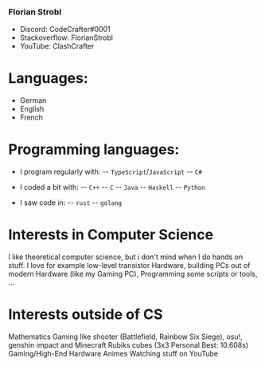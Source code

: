 ### Florian Strobl
- Discord: CodeCrafter#0001
- Stackoverflow: FlorianStrobl
- YouTube: ClashCrafter

# Languages: 
- German
- English
- French

# Programming languages:
- I program regularly with:
-- `TypeScript`/`JavaScript`
-- `C#`

- I coded a bit with:
-- `C++`
-- `C`
-- `Java`
-- `Haskell`
-- `Python`

- I saw code in:
-- `rust`
-- `golang`

# Interests in Computer Science
I like theoretical computer science, but i don't mind when I do hands on stuff.
I love for example low-level transistor Hardware, building PCs out of modern Hardware (like my Gaming PC), Programming some scripts or tools, ...

# Interests outside of CS
Mathematics
Gaming like shooter (Battlefield, Rainbow Six Siege), osu!, genshin impact and Minecraft
Rubiks cubes (3x3 Personal Best: 10.608s)
Gaming/High-End Hardware
Animes
Watching stuff on YouTube
